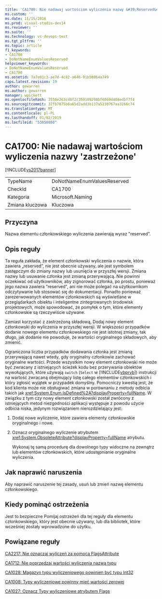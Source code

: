 ```yaml
---
title: 'CA1700: Nie nadawaj wartościom wyliczenia nazwy &#39;Reserved&#39; | Dokumentacja firmy Microsoft'
ms.custom: ''
ms.date: 11/15/2016
ms.prod: visual-studio-dev14
ms.reviewer: ''
ms.suite: ''
ms.technology: vs-devops-test
ms.tgt_pltfrm: ''
ms.topic: article
f1_keywords:
- CA1700
- DoNotNameEnumValuesReserved
helpviewer_keywords:
- DoNotNameEnumValuesReserved
- CA1700
ms.assetid: 7a7e01c3-ae7d-4c82-a646-91b58864a749
caps.latest.revision: 19
author: gewarren
ms.author: gewarren
manager: wpickett
ms.openlocfilehash: 3558e263cd8f2c359109298bf6069d408edbf7f4
ms.sourcegitcommit: 37fb7075b0a65d2add3b137a5230767aa3266c74
ms.translationtype: MT
ms.contentlocale: pl-PL
ms.lasthandoff: 01/02/2019
ms.locfileid: "53850880"
---
```

# <a name="ca1700-do-not-name-enum-values-39reserved39"></a>CA1700: Nie nadawaj wartościom wyliczenia nazwy &#39;zastrzeżone&#39;
[!INCLUDE[vs2017banner](../includes/vs2017banner.md)]

|||
|-|-|
|TypeName|DoNotNameEnumValuesReserved|
|CheckId|CA1700|
|Kategoria|Microsoft.Naming|
|Zmiana kluczowa|Kluczowa|

## <a name="cause"></a>Przyczyna
 Nazwa elementu członkowskiego wyliczenia zawierają wyraz "reserved".

## <a name="rule-description"></a>Opis reguły
 Ta reguła zakłada, że element członkowski wyliczenia o nazwie, która zawiera „reserved”, nie jest obecnie używany, ale jest symbolem zastępczym do zmiany nazwy lub usunięcia w przyszłej wersji. Zmiana nazwy lub usuwanie członka jest zmianą przerywającą. Nie powinni oczekiwać od użytkowników, aby zignorować członka, po prostu, ponieważ jego nazwa zawiera "reserved", ani nie może polegać na użytkownikom odczytywanie lub stosować się do dokumentacji. Ponadto ponieważ zarezerwowanych elementów członkowskich są wyświetlane w przeglądarkach obiektu i inteligentne zintegrowanych środowisk projektowych, może spowodować, że pomyłek o tym, które elementy członkowskie są rzeczywiście używane.

 Zamiast korzystać z zastrzeżoną składową, Dodaj nowy element członkowski do wyliczenia w przyszłej wersji. W większości przypadków dodanie nowego elementu członkowskiego nie jest istotnej zmiany, tak długo, jak dodanie nie powoduje, że wartości oryginalnego składowych, aby zmienić.

 Ograniczona liczba przypadków dodawania członka jest zmianą przerywającą nawet wtedy, gdy oryginalny członkowie zachować oryginalne wartości. Przede wszystkim nowy element członkowski nie może być zwracany z istniejących ścieżek kodu bez przerywania obiektów wywołujących, które używają `switch` (`Select` w [!INCLUDE[vbprvb](../includes/vbprvb-md.md)]) instrukcji na wartość zwracaną obejmujący listę całego elementów członkowskich i który zgłosić wyjątek w przypadek domyślny. Pomocniczy kwestią jest, że kod klienta może nie obsługiwać zmiana w porównaniu z metody odbicia takich jak <xref:System.Enum.IsDefined%2A?displayProperty=fullName>. W związku z tym czy nowy element członkowski został zwrócony z istniejących metod niezgodności aplikacji występuje z powodu użycie odbicia niska, jedynym rozwiązaniem nierozdzielający jest:

1. Dodaj nowe wyliczenie, które zawiera elementy członkowskie oryginalnego i nowe.

2. Oznacz oryginalnego wyliczenie atrybutem <xref:System.ObsoleteAttribute?displayProperty=fullName> atrybutu.

   Wykonaj tę samą procedurę dla dowolnego typy widoczne na zewnątrz lub elementów członkowskich, które udostępnianie oryginalne wyliczenia.

## <a name="how-to-fix-violations"></a>Jak naprawić naruszenia
 Aby naprawić naruszenie tej zasady, usuń lub zmień nazwę elementu członkowskiego.

## <a name="when-to-suppress-warnings"></a>Kiedy pominąć ostrzeżenia
 Jest to bezpieczne Pomijaj ostrzeżeń dla tej reguły dla elementu członkowskiego, który jest obecnie używany, lub dla bibliotek, które wcześniej zostały wprowadzone do użytku.

## <a name="related-rules"></a>Powiązane reguły
 [CA2217: Nie oznaczaj wyliczeń za pomocą FlagsAttribute](../code-quality/ca2217-do-not-mark-enums-with-flagsattribute.md)

 [CA1712: Nie poprzedzaj wartości wyliczenia nazwą typu](../code-quality/ca1712-do-not-prefix-enum-values-with-type-name.md)

 [CA1028: Magazyn typu wyliczeniowego powinien być typu Int32](../code-quality/ca1028-enum-storage-should-be-int32.md)

 [CA1008: Typy wyliczeniowe powinny mieć wartości zerowej](../code-quality/ca1008-enums-should-have-zero-value.md)

 [CA1027: Oznacz Typy wyliczeniowe atrybutem Flags](../code-quality/ca1027-mark-enums-with-flagsattribute.md)
